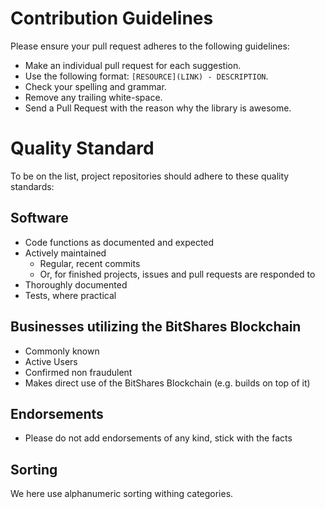 # Contribution Guidelines

Please ensure your pull request adheres to the following guidelines:

- Make an individual pull request for each suggestion.
- Use the following format: `[RESOURCE](LINK) - DESCRIPTION`.
- Check your spelling and grammar.
- Remove any trailing white-space.
- Send a Pull Request with the reason why the library is awesome.

# Quality Standard

To be on the list, project repositories should adhere to these quality standards:

## Software
- Code functions as documented and expected
- Actively maintained
    - Regular, recent commits
    - Or, for finished projects, issues and pull requests are responded to
- Thoroughly documented
- Tests, where practical

## Businesses utilizing the BitShares Blockchain
- Commonly known
- Active Users
- Confirmed non fraudulent
- Makes direct use of the BitShares Blockchain (e.g. builds on top of it)

## Endorsements
- Please do not add endorsements of any kind, stick with the facts

## Sorting
We here use alphanumeric sorting withing categories.
